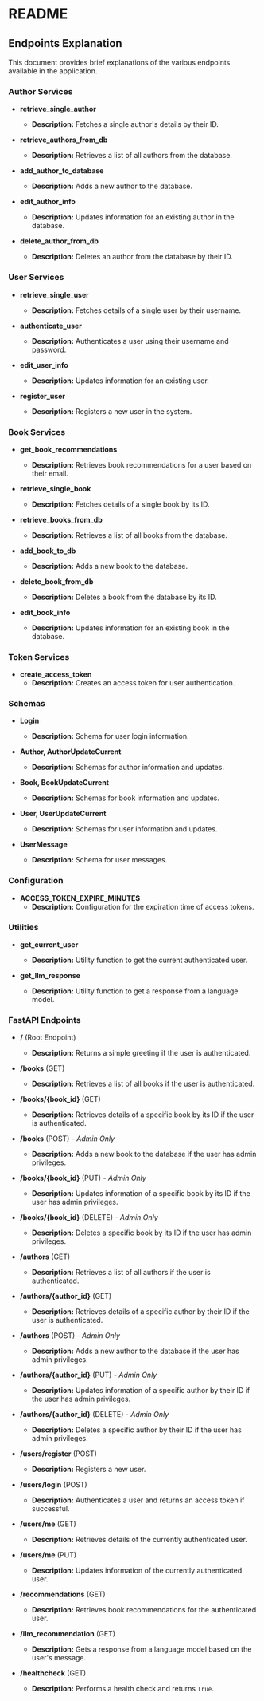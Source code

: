# README

## Endpoints Explanation

This document provides brief explanations of the various endpoints available in the application.

### Author Services

- **retrieve_single_author**
  - **Description:** Fetches a single author's details by their ID.
  
- **retrieve_authors_from_db**
  - **Description:** Retrieves a list of all authors from the database.

- **add_author_to_database**
  - **Description:** Adds a new author to the database.

- **edit_author_info**
  - **Description:** Updates information for an existing author in the database.

- **delete_author_from_db**
  - **Description:** Deletes an author from the database by their ID.

### User Services

- **retrieve_single_user**
  - **Description:** Fetches details of a single user by their username.

- **authenticate_user**
  - **Description:** Authenticates a user using their username and password.

- **edit_user_info**
  - **Description:** Updates information for an existing user.

- **register_user**
  - **Description:** Registers a new user in the system.

### Book Services

- **get_book_recommendations**
  - **Description:** Retrieves book recommendations for a user based on their email.

- **retrieve_single_book**
  - **Description:** Fetches details of a single book by its ID.

- **retrieve_books_from_db**
  - **Description:** Retrieves a list of all books from the database.

- **add_book_to_db**
  - **Description:** Adds a new book to the database.

- **delete_book_from_db**
  - **Description:** Deletes a book from the database by its ID.

- **edit_book_info**
  - **Description:** Updates information for an existing book in the database.

### Token Services

- **create_access_token**
  - **Description:** Creates an access token for user authentication.

### Schemas

- **Login**
  - **Description:** Schema for user login information.

- **Author, AuthorUpdateCurrent**
  - **Description:** Schemas for author information and updates.

- **Book, BookUpdateCurrent**
  - **Description:** Schemas for book information and updates.

- **User, UserUpdateCurrent**
  - **Description:** Schemas for user information and updates.

- **UserMessage**
  - **Description:** Schema for user messages.

### Configuration

- **ACCESS_TOKEN_EXPIRE_MINUTES**
  - **Description:** Configuration for the expiration time of access tokens.

### Utilities

- **get_current_user**
  - **Description:** Utility function to get the current authenticated user.

- **get_llm_response**
  - **Description:** Utility function to get a response from a language model.

### FastAPI Endpoints

- **/** (Root Endpoint)
  - **Description:** Returns a simple greeting if the user is authenticated.

- **/books** (GET)
  - **Description:** Retrieves a list of all books if the user is authenticated.

- **/books/{book_id}** (GET)
  - **Description:** Retrieves details of a specific book by its ID if the user is authenticated.

- **/books** (POST) - *Admin Only*
  - **Description:** Adds a new book to the database if the user has admin privileges.

- **/books/{book_id}** (PUT) - *Admin Only*
  - **Description:** Updates information of a specific book by its ID if the user has admin privileges.

- **/books/{book_id}** (DELETE) - *Admin Only*
  - **Description:** Deletes a specific book by its ID if the user has admin privileges.

- **/authors** (GET)
  - **Description:** Retrieves a list of all authors if the user is authenticated.

- **/authors/{author_id}** (GET)
  - **Description:** Retrieves details of a specific author by their ID if the user is authenticated.

- **/authors** (POST) - *Admin Only*
  - **Description:** Adds a new author to the database if the user has admin privileges.

- **/authors/{author_id}** (PUT) - *Admin Only*
  - **Description:** Updates information of a specific author by their ID if the user has admin privileges.

- **/authors/{author_id}** (DELETE) - *Admin Only*
  - **Description:** Deletes a specific author by their ID if the user has admin privileges.

- **/users/register** (POST)
  - **Description:** Registers a new user.

- **/users/login** (POST)
  - **Description:** Authenticates a user and returns an access token if successful.

- **/users/me** (GET)
  - **Description:** Retrieves details of the currently authenticated user.

- **/users/me** (PUT)
  - **Description:** Updates information of the currently authenticated user.

- **/recommendations** (GET)
  - **Description:** Retrieves book recommendations for the authenticated user.

- **/llm_recommendation** (GET)
  - **Description:** Gets a response from a language model based on the user's message.

- **/healthcheck** (GET)
  - **Description:** Performs a health check and returns `True`.
